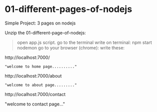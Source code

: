 # 01-different-pages-of-nodejs
Simple Project: 3 pages on nodejs

Unzip the 01-different-page-of-nodejs:
> open app.js script.
> go to the terminal
> write on terminal: npm start nodemon
> go to your browser (chrome): write these:    


http://localhost:7000/

    "welcome to home page.........."
    
http://localhost:7000/about

    "welcome to about page........."
    
http://localhost:7000/contact
   
   
   "welcome to contact page..."

